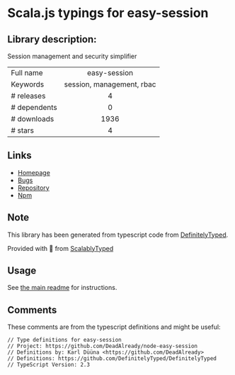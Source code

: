 
# Scala.js typings for easy-session


## Library description:
Session management and security simplifier

|                    |                 |
| ------------------ | :-------------: |
| Full name          | easy-session |
| Keywords           | session, management, rbac |
| # releases         | 4 |
| # dependents       | 0 |
| # downloads        | 1936 |
| # stars            | 4 |

## Links
- [Homepage](https://github.com/DeadAlready/node-easy-session#readme)
- [Bugs](https://github.com/DeadAlready/node-easy-session/issues)
- [Repository](https://github.com/DeadAlready/node-easy-session)
- [Npm](https://www.npmjs.com/package/easy-session)
    


## Note
This library has been generated from typescript code from [DefinitelyTyped](https://definitelytyped.org).

Provided with :purple_heart: from [ScalablyTyped](https://github.com/oyvindberg/ScalablyTyped)

## Usage
See [the main readme](../../readme.md) for instructions.

## Comments

These comments are from the typescript definitions and might be useful:
```
// Type definitions for easy-session
// Project: https://github.com/DeadAlready/node-easy-session
// Definitions by: Karl Düüna <https://github.com/DeadAlready>
// Definitions: https://github.com/DefinitelyTyped/DefinitelyTyped
// TypeScript Version: 2.3

```

